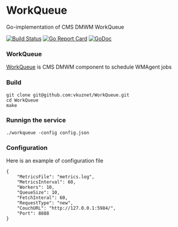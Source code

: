 # WorkQueue
Go-implementation of CMS DMWM WorkQueue

[![Build Status](https://travis-ci.org/vkuznet/WorkQueue.svg?branch=master)](https://travis-ci.org/vkuznet/WorkQueue)
[![Go Report Card](https://goreportcard.com/badge/github.com/vkuznet/WorkQueue)](https://goreportcard.com/report/github.com/vkuznet/WorkQueue)
[![GoDoc](https://godoc.org/github.com/vkuznet/WorkQueue?status.svg)](https://godoc.org/github.com/vkuznet/WorkQueue)

### WorkQueue
[WorkQueue](https://github.com/dmwm/WMCore/wiki/WorkQueue) is CMS DMWM component to schedule WMAgent jobs

### Build
```
git clone git@github.com:vkuznet/WorkQueue.git
cd WorkQueue
make
```

### Runnign the service
```
./workqueue -config config.json
```

### Configuration
Here is an example of configuration file

```
{
    "MetricsFile": "metrics.log",
    "MetricsInterval": 60,
    "Workers": 10,
    "QueueSize": 10,
    "FetchInteral": 60,
    "RequestType": "new",
    "CouchURL": "http://127.0.0.1:5984/",
    "Port": 8888
}
```
